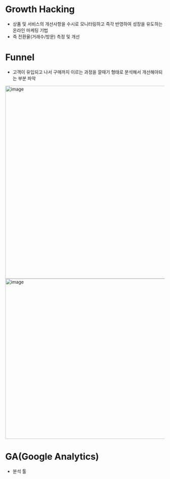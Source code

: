 # Growth Hacking
* 상품 및 서비스의 개선사항을 수시로 모니터링하고 즉각 반영하여 성장을 유도하는 온라인 마케팅 기법
* 즉 전환율(거래수/방문) 측정 및 개선

# Funnel
* 고객이 유입되고 나서 구매까지 이르는 과정을 깔때기 형태로 분석해서 개선해야되는 부분 파악
<img width="610" alt="image" src="https://user-images.githubusercontent.com/88610333/188775397-29dbb065-e738-49f6-97a8-4ec4f3c57eb2.png">
<img width="507" alt="image" src="https://user-images.githubusercontent.com/88610333/188775572-cf95d1de-aa91-4f81-838d-322a85c9ac88.png">

# GA(Google Analytics) 
* 분석 툴

